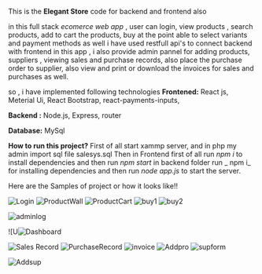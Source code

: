 This is the 
**Elegant Store** code for backend and frontend also

in this full stack _ecomerce web app_ , user can login, view products , search products, add to cart the products, buy at the point able to select variants and payment methods as well
i have used restfull api's to connect backend with frontend 
in this app , i also provide admin pannel for adding products, suppliers , viewing sales and purchase records, also place the purchase order to supplier, also view and print or download the invoices for sales and purchases as well.

so , i have implemented following technologies
**Frontened:**
React js,
Meterial Ui,
React Bootstrap,
react-payments-inputs,

**Backend :**
Node.js,
Express,
router

**Database:**
MySql


**How to run this project?**
First of all start xammp server, and in php my admin import sql file salesys.sql
Then in Frontend first of all run _npm i_ to install dependencies and then run _npm start_
in backend folder run _ npm i_ for installing dependencies and then run _node app.js_ to start the server.


Here are the Samples of project or how it looks like!!



![Login](https://github.com/user-attachments/assets/08516d0e-d678-4922-8fd1-732c9ef2f8ba)
![ProductWall](https://github.com/user-attachments/assets/3a3f9145-8606-4fdb-b146-1babd0358e4b)
![ProductCart](https://github.com/user-attachments/assets/2ebde250-75aa-4d8c-abaf-1826bc49da7d)
![buy1](https://github.com/user-attachments/assets/5d2dcfcd-0edc-45f2-b3e2-f9a92601c4b4)
![buy2](https://github.com/user-attachments/assets/c610f296-b3b4-4276-bc2c-2c0438b3a268)


![adminlog](https://github.com/user-attachments/assets/b740ed79-c2ee-49f3-8e0f-ae27151368ed)


![U![Dashboard](https://github.com/user-attachments/assets/445e45aa-bd8c-4e31-af4d-4544a2aaad61)

![Sales Record](https://github.com/user-attachments/assets/4aa7fe9b-3ea4-4048-8075-2425a8816bf5)
![PurchaseRecord](https://github.com/user-attachments/assets/985d570d-f3fa-4a52-adb0-47680776cf9f)
![invoice](https://github.com/user-attachments/assets/b76ae904-e7c3-4281-a031-1d5dd63e0dfe)
![Addpro](https://github.com/user-attachments/assets/2931eaaa-3bd3-4854-9ead-a5a690484c77)
![supform](https://github.com/user-attachments/assets/d799c877-623f-426a-8d56-ff8f98d24a37)

![Addsup](https://github.com/user-attachments/assets/d08313f3-6822-4f21-b119-07be2f39e176)
